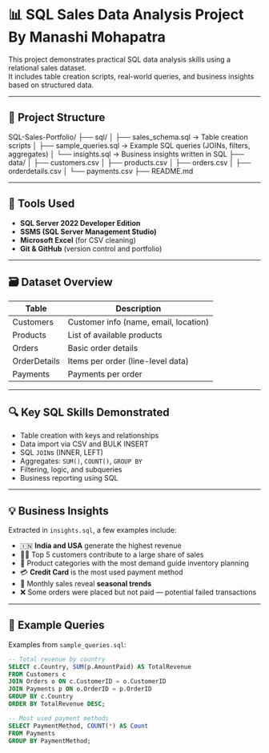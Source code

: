 
# 📊 SQL Sales Data Analysis Project By Manashi Mohapatra

This project demonstrates practical SQL data analysis skills using a relational sales dataset.  
It includes table creation scripts, real-world queries, and business insights based on structured data.

---

## 📁 Project Structure
SQL-Sales-Portfolio/
├── sql/
│ ├── sales_schema.sql → Table creation scripts
│ ├── sample_queries.sql → Example SQL queries (JOINs, filters, aggregates)
│ └── insights.sql → Business insights written in SQL
├── data/
│ ├── customers.csv
│ ├── products.csv
│ ├── orders.csv
│ ├── orderdetails.csv
│ └── payments.csv
├── README.md


---

## 🔧 Tools Used

- **SQL Server 2022 Developer Edition**
- **SSMS (SQL Server Management Studio)**
- **Microsoft Excel** (for CSV cleaning)
- **Git & GitHub** (version control and portfolio)

---

## 🗃️ Dataset Overview

| Table         | Description                             |
|---------------|-----------------------------------------|
| Customers     | Customer info (name, email, location)   |
| Products      | List of available products              |
| Orders        | Basic order details                     |
| OrderDetails  | Items per order (line-level data)       |
| Payments      | Payments per order                      |

---

## 🔍 Key SQL Skills Demonstrated

- Table creation with keys and relationships
- Data import via CSV and BULK INSERT
- SQL `JOIN`s (INNER, LEFT)
- Aggregates: `SUM()`, `COUNT()`, `GROUP BY`
- Filtering, logic, and subqueries
- Business reporting using SQL

---

## 💡 Business Insights

Extracted in `insights.sql`, a few examples include:

- 🇮🇳 **India and USA** generate the highest revenue
- 🧑‍💼 Top 5 customers contribute to a large share of sales
- 🛒 Product categories with the most demand guide inventory planning
- 💳 **Credit Card** is the most used payment method
- 📆 Monthly sales reveal **seasonal trends**
- ❌ Some orders were placed but not paid — potential failed transactions

---

## 🧪 Example Queries

Examples from `sample_queries.sql`:

```sql
-- Total revenue by country
SELECT c.Country, SUM(p.AmountPaid) AS TotalRevenue
FROM Customers c
JOIN Orders o ON c.CustomerID = o.CustomerID
JOIN Payments p ON o.OrderID = p.OrderID
GROUP BY c.Country
ORDER BY TotalRevenue DESC;

-- Most used payment methods
SELECT PaymentMethod, COUNT(*) AS Count
FROM Payments
GROUP BY PaymentMethod;


